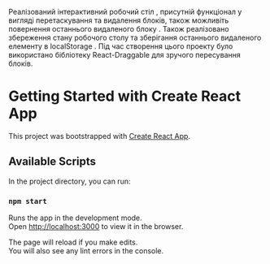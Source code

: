 Реалізований інтерактивний робочий стіл , присутній функціонал у вигляді перетаскування та видалення блоків, також можливіть повернення останнього видаленого блоку .
Також реалізовано збереження стану робочого столу та зберігання останнього видаленого елементу в localStorage .
Під час створення цього проекту було використано бібліотеку React-Draggable для зручого пересування блоків.

# Getting Started with Create React App

This project was bootstrapped with [Create React App](https://github.com/facebook/create-react-app).

## Available Scripts

In the project directory, you can run:

### `npm start`

Runs the app in the development mode.\
Open [http://localhost:3000](http://localhost:3000) to view it in the browser.

The page will reload if you make edits.\
You will also see any lint errors in the console.
